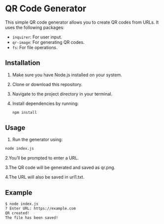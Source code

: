 # QR Code Generator

This simple QR code generator allows you to create QR codes from URLs. It uses the following packages:

- `inquirer`: For user input.
- `qr-image`: For generating QR codes.
- `fs`: For file operations.

## Installation

1. Make sure you have Node.js installed on your system.
2. Clone or download this repository.
3. Navigate to the project directory in your terminal.
4. Install dependencies by running:

   ```bash
   npm install

## Usage

1. Run the generator using:
```bash
node index.js
```
2.You’ll be prompted to enter a URL.

3.The QR code will be generated and saved as qr.png.

4.The URL will also be saved in url1.txt.

## Example

```bash
$ node index.js
? Enter URL: https://example.com
QR created!
The file has been saved!
```
